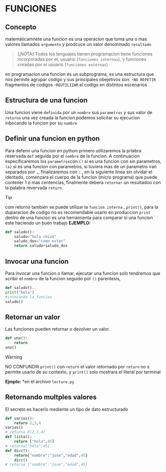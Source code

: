 # FUNCIONES
## Concepto
matematicamnete una funcion es una operacion que toma una o mas valores llamados `argumento` y prodcuce un valor denominado `resultado`
>[¡NOTA]
>Todos los lenguajes tienen programacion tiene funciones incorporadas por el, usuario (`funciones internas`), y funciones creadas por el usuario 
(`funciones externas`)

en programacion una funcion es un subprograma, es una estructura que nos permite agrupar codigo y sus principales obejetivos son:
-`NO REPETIR` fragmentos de codigos
-`REUTILIZAR` el codigo en distintos escenarios

## Estructura de una funcion
Una funcion viene `definida` por un `nombre` sus `parametros` y sus valor de `retorno` una vez creada la funcion podemos solicitar su ejecucion inbocando la funcion por su `nombre` 

## Definir una funcion en python
Para defenir una funcion en python primero utilizaremos la prlabra reservada `def` seguida por el `nombre` de la funcion. A continuacion especificaremos los `parametros`con `()` si es una funcion con sin parametros, `(a)` si es una funcion con parametros, si tuviera mas de un parametro iran separados por `,`, finalizaremos con `:` ,  en la siguiente linea sin olvidar el identado, comenzara el cuerpo de la funcion (micro programa) que puede contener 1 o mas centencias, finalmente debera `retornar` un resultadoo con la palabra revervada `return`.
>[!TIP]
> com retorno tambien se puede utilizar la `funcion interna` , `print()`, para la duparacion de codigo no es recomendable usarlo en produccion 
> `print` dentro de una funcion es una herramienta para comparar si una funcion este haciendo un buen trabajo
**EJEMPLO:**
```python
def saludo():
    saludo="hola chivo"
    saludo_dos="como estas"
    return saludo+saludo_dos
```
## Invocar una funcion
Para invocar una funcion o llamar, ejecutar una funcion solo tendremos que scribir el `nombre` de la funcion seguido por `()` parentesis,
```python
def saludo().
print("hola")
#invocando la funcion
saludo()
``` 
## Retornar un valor
Las funciones pueden retornar o devolver un valor.
```python
def uno():
    return
uno()
```
>[!WARNING]
>NO CONFUNDIR `print()`  con   `return` el valor retornado por `return` no s permite usarlo de su contexto, y `print()` solo mostrara el literal por terminal

**Ejmplo:**
*en el archivo `lecture.py`

## Retornando multples valores 
El secreto es hacerlo mediente un tipo de dato estructurado 
```python
def varios():
    return 2,3,4
varios()
# retorna 8(2,3,4)
def lista():
    return ["hola",45]
# retorna["hola",45]
def dicc():
    return{"nombre":"jose","edad",45}  
    dicc()
# retorna {"nombre":"jose","edad",45}  
```
